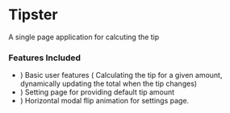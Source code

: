 Tipster
=======

A single page application for calcuting the tip

### Features Included
   * ) Basic user features ( Calculating the tip for a given amount, dynamically updating the total when the tip changes)
   * ) Setting page for providing default tip amount
   * ) Horizontal modal flip animation for settings page.
